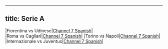 ---
title: Serie A
--
|Fiorentina vs Udinese|[Channel 7 Spanish](/ch-7)|	
|Roma vs Cagliari|[Channel 7 Spanish](/ch-7)|
|Torino vs Napoli|[Channel 7 Spanish](/ch-7)|
|Internazionale vs Juventus|[Channel 7 Spanish](/ch-7)|
